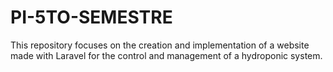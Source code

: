 # PI-5TO-SEMESTRE
This repository focuses on the creation and implementation of a website made with Laravel for the control and management of a hydroponic system.
